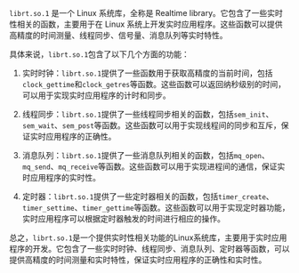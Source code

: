 
`librt.so.1` 是一个 Linux 系统库，全称是 Realtime library。它包含了一些实时性相关的函数，主要用于在 Linux 系统上开发实时应用程序。这些函数可以提供高精度的时间测量、线程同步、信号量、消息队列等实时特性。

具体来说，`librt.so.1`包含了以下几个方面的功能：

1.  实时时钟：`librt.so.1`提供了一些函数用于获取高精度的当前时间，包括`clock_gettime`和`clock_getres`等函数。这些函数可以返回纳秒级别的时间，可以用于实现实时应用程序的计时和同步。
    
2.  线程同步：`librt.so.1`提供了一些线程同步相关的函数，包括`sem_init`、`sem_wait`、`sem_post`等函数。这些函数可以用于实现线程间的同步和互斥，保证实时应用程序的正确性。
    
3.  消息队列：`librt.so.1`提供了一些消息队列相关的函数，包括`mq_open`、`mq_send`、`mq_receive`等函数。这些函数可以用于实现进程间的通信，保证实时应用程序的实时性。
    
4.  定时器：`librt.so.1`提供了一些定时器相关的函数，包括`timer_create`、`timer_settime`、`timer_gettime`等函数。这些函数可以用于实现定时器功能，实时应用程序可以根据定时器触发的时间进行相应的操作。
    

总之，`librt.so.1`是一个提供实时性相关功能的Linux系统库，主要用于实时应用程序的开发。它包含了一些实时时钟、线程同步、消息队列、定时器等函数，可以提供高精度的时间测量和实时特性，保证实时应用程序的正确性和实时性。